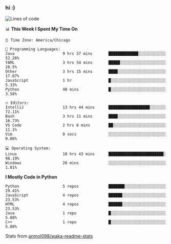 ### hi :)

<!--START_SECTION:waka-->
![Lines of code](https://img.shields.io/badge/From%20Hello%20World%20I%27ve%20Written-799305%20lines%20of%20code-blue)

📊 **This Week I Spent My Time On** 

```text
⌚︎ Time Zone: America/Chicago

💬 Programming Languages: 
Java                     9 hrs 57 mins       █████████████░░░░░░░░░░░░   52.26% 
YAML                     3 hrs 54 mins       █████░░░░░░░░░░░░░░░░░░░░   20.5% 
Other                    3 hrs 15 mins       ████░░░░░░░░░░░░░░░░░░░░░   17.07% 
JavaScript               1 hr                █░░░░░░░░░░░░░░░░░░░░░░░░   5.33% 
Python                   40 mins             █░░░░░░░░░░░░░░░░░░░░░░░░   3.58%

🔥 Editors: 
IntelliJ                 13 hrs 44 mins      ██████████████████░░░░░░░   72.11% 
Bash                     3 hrs 11 mins       ████░░░░░░░░░░░░░░░░░░░░░   16.73% 
VS Code                  2 hrs 6 mins        ██░░░░░░░░░░░░░░░░░░░░░░░   11.1% 
Vim                      0 secs              ░░░░░░░░░░░░░░░░░░░░░░░░░   0.06%

💻 Operating System: 
Linux                    18 hrs 43 mins      ████████████████████████░   98.19% 
Windows                  20 mins             ░░░░░░░░░░░░░░░░░░░░░░░░░   1.81%

```

**I Mostly Code in Python** 

```text
Python                   5 repos             ███████░░░░░░░░░░░░░░░░░░   29.41% 
JavaScript               4 repos             ██████░░░░░░░░░░░░░░░░░░░   23.53% 
HTML                     4 repos             ██████░░░░░░░░░░░░░░░░░░░   23.53% 
Java                     1 repo              █░░░░░░░░░░░░░░░░░░░░░░░░   5.88% 
C++                      1 repo              █░░░░░░░░░░░░░░░░░░░░░░░░   5.88%

```



<!--END_SECTION:waka-->

Stats from [anmol098/waka-readme-stats](https://github.com/anmol098/waka-readme-stats)